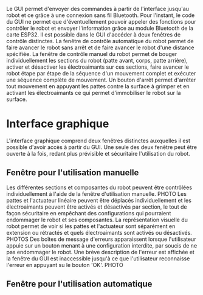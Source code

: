 Le GUI permet d'envoyer des commandes à partir de l'interface jusqu'au robot et ce grâce à une connexion sans fil Bluetooth. Pour l'instant, le code du GUI ne permet que d'éventuellement pouvoir appeler des fonctions pour contrôler le robot et envoyer l'information grâce au module Bluetooth de la carte ESP32. Il est possible dans le GUI d'accéder à deux fenêtres de contrôle distinctes. La fenêtre de contrôle automatique du robot permet de faire avancer le robot sans arrêt et de faire avancer le robot d'une distance spécifiée. La fenêtre de contrôle manuel du robot permet de bouger individuellement les sections du robot (patte avant, corps, patte arrière), activer et désactiver les électroaimants sur ces sections, faire avancer le robot étape par étape de la séquence d'un mouvement complet et exécuter une séquence complète de mouvement. Un bouton d'arrêt permet d'arrêter tout mouvement en appuyant les pattes contre la surface à grimper et en activant les électroaimants ce qui permet d'immobiliser le robot sur la surface. 

# Interface graphique

L'interface graphique comprend deux fenêtres distinctes auxquelles il est possible d'avoir accès à partir du GUI. Une seule des deux fenêtre peut être ouverte à la fois, redant plus prévisible et sécuritaire l'utilisation du robot.

## Fenêtre pour l'utilisation manuelle

Les différentes sections et composantes du robot peuvent être contrôlées individuellement à l'aide de la fenêtre d'utilisation manuelle.
PHOTO
Les pattes et l'actuateur linéaire peuvent être déplacés individuellement et les électroaimants peuvent être activés et désactivés par section, le tout de façon sécuritaire en empêchant des configurations qui pourraient endommager le robot et ses composantes. La représentation visuelle du robot permet de voir si les pattes et l'actuateur sont séparément en extension ou rétractés et quels électroaimants sont activés ou désactivés.
PHOTOS
Des boîtes de message d'erreurs apparaissent lorsque l'utilisateur appuie sur un bouton menant à une configuration interdite, par soucis de ne pas endommager le robot. Une brève description de l'erreur est affichée et la fenêtre du GUI est inaccessible jusqu'à ce que l'utilisateur reconnaisse l'erreur en appuyant su le bouton 'OK'.
PHOTO

## Fenêtre pour l'utilisation automatique

